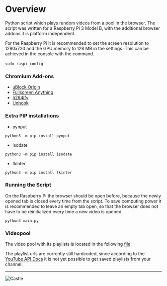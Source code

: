 # Overview

Python script which plays random videos from a pool in the browser. 
The script was written for a Raspberry Pi 3 Model B, with the additional browser addons it is platform independent.

For the Raspberry Pi it is recommended to set the screen resolution to 1280x720 and the GPU memory to 128 MB in the settings. 
This can be achieved in the console with the command. <br><br>
``
sudo raspi-config
``


### Chromium Add-ons

- [uBlock Origin](https://chrome.google.com/webstore/detail/ublock-origin/cjpalhdlnbpafiamejdnhcphjbkeiagm?hl=de)
- [Fullscreen Anything](https://chrome.google.com/webstore/detail/fullscreen-anything/olcfgpmjldkkjdclidhcbonieibfhhdh?hl=de)
- [h264ify](https://chrome.google.com/webstore/detail/h264ify/aleakchihdccplidncghkekgioiakgal?hl=de)
- [Unhook](https://chrome.google.com/webstore/detail/unhook-remove-youtube-rec/khncfooichmfjbepaaaebmommgaepoid?hl=de)

### Extra PIP installations
- pynput

``
python3 -m pip install pynput
``
- isodate

``
python3 -m pip install isodate
``
- tkinter

``
python3 -m pip install tkinter
``
### Running the Script
On the Raspberry Pi the browser should be open before, because the newly opened tab is closed every time from the script. 
To save computing power it is recommended to leave an empty tab open, so that the browser does not have to be reinitialized every time a new video is opened. 

``
python3 main.py
``

### Videopool
The video pool with its playlists is located in the following [file](https://github.com/Rammsauer/raspStream/blob/master/playerList.py).

The playlist urls are currently still hardcoded, since according to the [YouTube API Docs](https://developers.google.com/youtube/v3/docs) it is not yet possible to get saved playlists from your channel.

---

![Castle](KnoxCastleInTheHighlands.jpeg)
